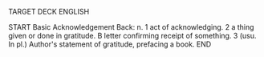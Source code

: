 TARGET DECK
ENGLISH

START
Basic
Acknowledgement
Back: n. 1 act of acknowledging. 2 a thing given or done in gratitude. B letter confirming receipt of something. 3 (usu. In pl.) Author's statement of gratitude, prefacing a book.
END

